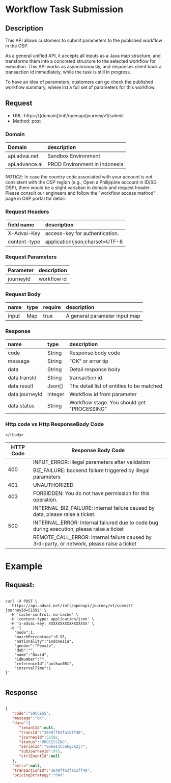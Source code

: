 

# Workflow Task Submission

## Description
This API allows customers to submit parameters to the published workflow in the OSP. 

As a general unified API, it accepts all inputs as a Java map structure, and transforms them into a concreted structure to the selected workflow for execution. This API works as asynchronously, and responses client back a transaction id immediately, while the task is still in progress.

To have an idea of parameters, customers can go check the published workflow summary, where list a full set of parameters for this workflow. 


## Request

- URL: https://{domain}/intl/openapi/journey/v1/submit
- Method: post


### Domain
| Domain                | description                   |
|:----------------------|:------------------------------|
| api.advai.net     | Sandbox Environment           |
| api.advance.ai    | PROD Environment in Indonesia |
*NOTICE*:  In case the country code associated with your account is not consistent with the OSP region (e.g., Open a Philippine account in ID/SG OSP), there would be a slight variation in domain and request header. Please consult our engineers and follow the "workflow access method" page in OSP portal for detail. 


### Request Headers
| field name           | description                                     |
|:------------------|:------------------------------------------------|
| X-Advai-Key       | access-key for authentication.  |
| content-type      | application/json;charset=UTF-8                       |


### Request Parameters
| Parameter           | description                                     |
|:------------------|:------------------------------------------------|
| journeyId        | workflow id |




### Request Body
| name        | type      | require | description   |
|:------------|:---------|:---------|:----------------------|
| input       | Map      | true     | A general parameter input map       |
                                    

### Response


| name              | type   |    description                                            |
|:------------------|:-------|:-------------------------------------------------------|
| code              | String |  Response body code |
| message           | String |  "OK" or error tip                                      |
| data              | String |  Detail response body                                          |
| data.transId      | String |  transaction id  | 
| data.result      | Json[]  | The detail list of entities to be matched   |
| data.journeyId   | Integer | Workflow id from parameter |  
| data.status      | String  | Workflow stage. You should get "PROCESSING" | 

### Http code vs Http ResponseBody Code

<table>
	<thead>
		<tr><th>HTTP Code</th> <th>Response Body Code</th></tr>
	</thead>
	<tbody>
		<tr>
            		<td rowspan=2>400</td>
            		<td>INPUT_ERROR: illegal parameters after validation</td>
        	</tr>
		<tr><td>BIZ_FAILURE: backend failure triggered by illegal parameters</td></tr>
		<tr><td>401</td><td>UNAUTHORIZED</td></tr>
		<tr><td>403</td><td>FORBIDDEN: You do not have permission for this operation. </td></tr>
		<tr><td rowspan=3>500</td><td>INTERNAL_BIZ_FAILURE: internal failure caused by data, please raise a ticket. </td></tr>
  		<tr><td>INTERNAL_ERROR: Internal failured due to code bug during execution, please raise a ticket </td></tr>
      		<tr><td>REMOTE_CALL_ERROR: internal failure caused by 3rd-party, or network, please raise a ticket</td></tr>

	</tbody>
</table>


# Example

## Request:


```shell

curl -X POST \
  'https://api.advai.net/intl/openapi/journey/v1/submit?journeyId=51592' \
  -H 'cache-control: no-cache' \
  -H 'content-type: application/json' \
  -H 'x-advai-key: XXXXXXXXXXXXXXXXX' \
  -d '{
	"mode":1,
    "matchPercentage":0.95,
    "nationality":"Indonesia",
    "gender":"Female",
    "dob":"",
    "name":"David",
    "idNumber":"",
    "referenceId":"amlkun001",
    "intervalTime":1
}'


```
## Response
```json

{
   "code":"SUCCESS",
   "message":"OK",
   "data":{
      "tenantId":null,
      "transId":"3640ff63fa15ff48",
      "journeyId":51592,
      "status":"PROCESSING",
      "serialId":"6oke11tcekg3k2j7",
      "subJourneyId":975,
      "ctrlEventId":null
   },
   "extra":null,
   "transactionId":"3640ff63fa15ff48",
   "pricingStrategy":"PAY"

```
